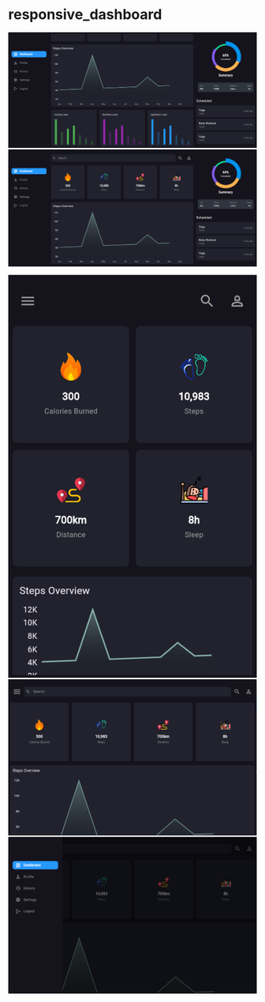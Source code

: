 # responsive_dashboard

![image alt](https://github.com/AbdulSalam78976/Responsive_Dashboard/blob/4aef0dc043fbc309106ef96ae8a96d965d773b0b/Sample%20Images/Screenshot%20(9).png)
![image alt](https://github.com/AbdulSalam78976/Responsive_Dashboard/blob/4aef0dc043fbc309106ef96ae8a96d965d773b0b/Sample%20Images/Screenshot%20(8).png)


![image alt](https://github.com/AbdulSalam78976/Responsive_Dashboard/blob/4aef0dc043fbc309106ef96ae8a96d965d773b0b/Sample%20Images/Screenshot%20(5).png)
![image alt](https://github.com/AbdulSalam78976/Responsive_Dashboard/blob/bc3b74391a6c2ee4928a397b86d3b7aa7a73aa83/Sample%20Images/Screenshot%20(6).png
)
![image alt](https://github.com/AbdulSalam78976/Responsive_Dashboard/blob/4aef0dc043fbc309106ef96ae8a96d965d773b0b/Sample%20Images/Screenshot%20(7).png)


